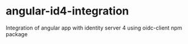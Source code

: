 # angular-id4-integration
Integration of angular app with identity server 4 using oidc-client npm package
